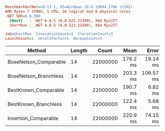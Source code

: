 ``` ini

BenchmarkDotNet=v0.13.1, OS=Windows 10.0.19044.1706 (21H2)
AMD Ryzen 7 3700X, 1 CPU, 16 logical and 8 physical cores
.NET SDK=6.0.300
  [Host]   : .NET 6.0.5 (6.0.522.21309), X64 RyuJIT
  ShortRun : .NET 6.0.5 (6.0.522.21309), X64 RyuJIT

Job=ShortRun  InvocationCount=1  IterationCount=3  
LaunchCount=1  UnrollFactor=1  WarmupCount=3  

```
|                Method | Length |    Count |     Mean |     Error |  StdDev |
|---------------------- |------- |--------- |---------:|----------:|--------:|
| BoseNelson_Comparable |     14 | 22000000 | 176.2 ms |  19.14 ms | 1.05 ms |
| BoseNelson_Branchless |     14 | 22000000 | 203.3 ms | 106.57 ms | 5.84 ms |
|  BestKnown_Comparable |     14 | 22000000 | 190.7 ms |   6.82 ms | 0.37 ms |
|  BestKnown_Branchless |     14 | 22000000 | 122.4 ms |   5.68 ms | 0.31 ms |
|  Insertion_Comparable |     14 | 22000000 | 220.9 ms |  74.15 ms | 4.06 ms |
